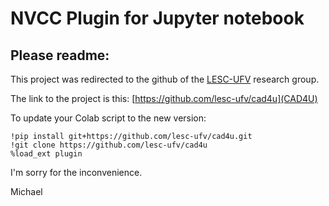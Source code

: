 # NVCC Plugin for Jupyter notebook

## Please readme:

This project was redirected to the github of the [LESC-UFV](https://github.com/lesc-ufv) research group.

The link to the project is this: [https://github.com/lesc-ufv/cad4u](CAD4U)

To update your Colab script to the new version:

```
!pip install git+https://github.com/lesc-ufv/cad4u.git
!git clone https://github.com/lesc-ufv/cad4u
%load_ext plugin
```

I'm sorry for the inconvenience.

Michael
